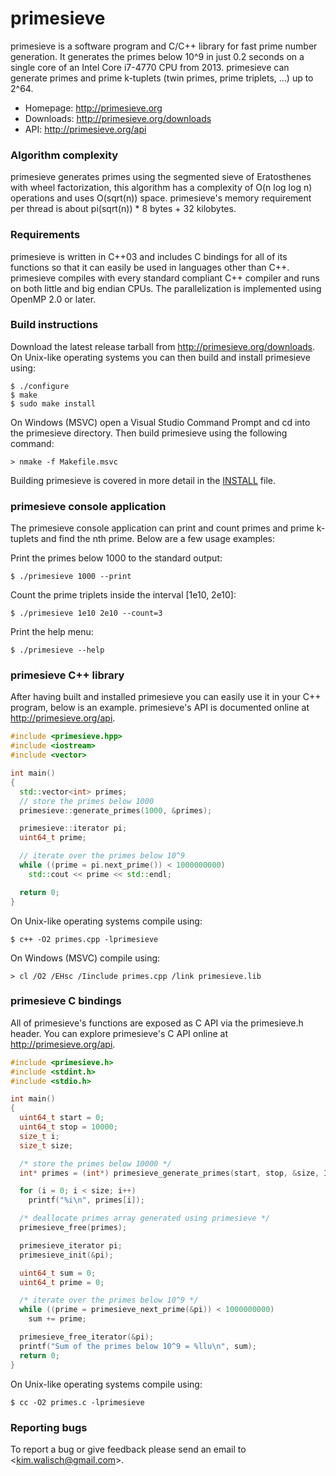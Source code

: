 primesieve
==========
primesieve is a software program and C/C++ library for fast prime
number generation. It generates the primes below 10^9 in just 0.2
seconds on a single core of an Intel Core i7-4770 CPU from 2013.
primesieve can generate primes and prime k-tuplets (twin primes, prime
triplets, ...) up to 2^64.

* Homepage: http://primesieve.org
* Downloads: http://primesieve.org/downloads
* API: http://primesieve.org/api

### Algorithm complexity
primesieve generates primes using the segmented sieve of Eratosthenes
with wheel factorization, this algorithm has a complexity of
O(n log log n) operations and uses O(sqrt(n)) space. primesieve's
memory requirement per thread is about pi(sqrt(n)) * 8 bytes + 32
kilobytes.

### Requirements
primesieve is written in C++03 and includes C bindings for all of its
functions so that it can easily be used in languages other than C++.
primesieve compiles with every standard compliant C++ compiler and
runs on both little and big endian CPUs. The parallelization is
implemented using OpenMP 2.0 or later.

### Build instructions
Download the latest release tarball from
http://primesieve.org/downloads. On Unix-like operating systems you
can then build and install primesieve using:

```
$ ./configure
$ make
$ sudo make install
```

On Windows (MSVC) open a Visual Studio Command Prompt and cd into the
primesieve directory. Then build primesieve using the following
command:

```
> nmake -f Makefile.msvc
```

Building primesieve is covered in more detail in the
[INSTALL](INSTALL) file.

### primesieve console application
The primesieve console application can print and count primes and
prime k-tuplets and find the nth prime. Below are a few usage examples:

Print the primes below 1000 to the standard output:
```
$ ./primesieve 1000 --print
```

Count the prime triplets inside the interval [1e10, 2e10]:
```
$ ./primesieve 1e10 2e10 --count=3
```

Print the help menu:
```
$ ./primesieve --help
```

### primesieve C++ library
After having built and installed primesieve you can easily use it in
your C++ program, below is an example. primesieve's API is documented
online at http://primesieve.org/api.

```C++
#include <primesieve.hpp>
#include <iostream>
#include <vector>

int main()
{
  std::vector<int> primes;
  // store the primes below 1000
  primesieve::generate_primes(1000, &primes);

  primesieve::iterator pi;
  uint64_t prime;

  // iterate over the primes below 10^9
  while ((prime = pi.next_prime()) < 1000000000)
    std::cout << prime << std::endl;

  return 0;
}
```

On Unix-like operating systems compile using:
```
$ c++ -O2 primes.cpp -lprimesieve
```

On Windows (MSVC) compile using:
```
> cl /O2 /EHsc /Iinclude primes.cpp /link primesieve.lib
```

### primesieve C bindings
All of primesieve's functions are exposed as C API via the
primesieve.h header. You can explore primesieve's C API online
at http://primesieve.org/api.

```C
#include <primesieve.h>
#include <stdint.h>
#include <stdio.h>

int main()
{
  uint64_t start = 0;
  uint64_t stop = 10000;
  size_t i;
  size_t size;

  /* store the primes below 10000 */
  int* primes = (int*) primesieve_generate_primes(start, stop, &size, INT_PRIMES);

  for (i = 0; i < size; i++)
    printf("%i\n", primes[i]);

  /* deallocate primes array generated using primesieve */
  primesieve_free(primes);

  primesieve_iterator pi;
  primesieve_init(&pi);

  uint64_t sum = 0;
  uint64_t prime = 0;

  /* iterate over the primes below 10^9 */
  while ((prime = primesieve_next_prime(&pi)) < 1000000000)
    sum += prime;

  primesieve_free_iterator(&pi);
  printf("Sum of the primes below 10^9 = %llu\n", sum);
  return 0;
}
```

On Unix-like operating systems compile using:
```
$ cc -O2 primes.c -lprimesieve
```

### Reporting bugs
To report a bug or give feedback please send an email to
<<kim.walisch@gmail.com>>.

